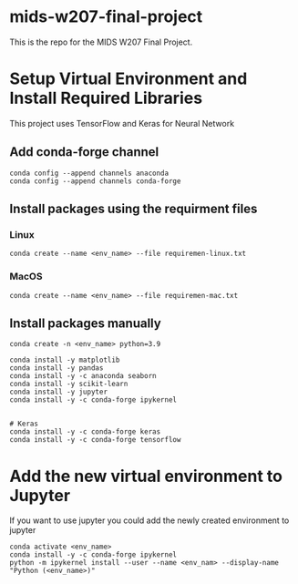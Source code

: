 # mids-w207-final-project
This is the repo for the MIDS W207 Final Project.

# Setup Virtual Environment and Install Required Libraries
This project uses TensorFlow and Keras for Neural Network

## Add conda-forge channel
```shell
conda config --append channels anaconda
conda config --append channels conda-forge
```

## Install packages using the requirment files
### Linux
```shell
conda create --name <env_name> --file requiremen-linux.txt
```

### MacOS
```shell
conda create --name <env_name> --file requiremen-mac.txt
```

## Install packages manually
```shell 
conda create -n <env_name> python=3.9
```

```shell
conda install -y matplotlib
conda install -y pandas
conda install -y -c anaconda seaborn
conda install -y scikit-learn
conda install -y jupyter
conda install -y -c conda-forge ipykernel 


# Keras
conda install -y -c conda-forge keras
conda install -y -c conda-forge tensorflow
```

# Add the new virtual environment to Jupyter
If you want to use jupyter you could add the newly created environment to jupyter

```shell
conda activate <env_name>
conda install -y -c conda-forge ipykernel 
python -m ipykernel install --user --name <env_nam> --display-name "Python (<env_name>)"

```